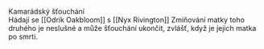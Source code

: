 Kamarádský šťouchání  
Hádají se [[Odrik Oakbloom]] s [[Nyx Rivington]]
Zmiňování matky toho druhého je neslušné a může šťouchání ukončit, zvlášť, když je jejich matka po smrti.